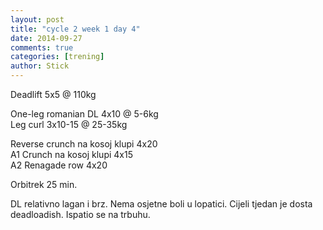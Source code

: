```yaml
---
layout: post
title: "cycle 2 week 1 day 4"
date: 2014-09-27
comments: true
categories: [trening]
author: Stick
---
```


Deadlift 5x5 @ 110kg  

One-leg romanian DL 4x10 @ 5-6kg  
Leg curl 3x10-15 @ 25-35kg  

Reverse crunch na kosoj klupi 4x20  
A1 Crunch na kosoj klupi 4x15  
A2 Renagade row 4x20  

Orbitrek 25 min.  

DL relativno lagan i brz. Nema osjetne boli u lopatici. Cijeli tjedan je dosta deadloadish. Ispatio se na trbuhu.